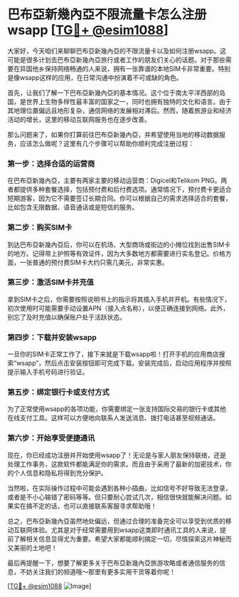 # 巴布亞新幾內亞不限流量卡怎么注册wsapp [[TG💪+ @esim1088](https://t.me/s/esim1088)]

大家好，今天咱们来聊聊巴布亞新幾內亞的不限流量卡以及如何注册wsapp。这可能是很多计划去巴布亞新幾內亞旅行或者工作的朋友们关心的话题。对于那些需要在异国他乡保持网络畅通的人来说，拥有一张靠谱的本地SIM卡非常重要。特别是像wsapp这样的应用，在日常沟通中扮演着不可或缺的角色。

首先，让我们了解一下巴布亞新幾內亞的基本情况。这个位于南太平洋西部的岛国，是世界上生物多样性最丰富的国家之一，同时也拥有独特的文化和语言。由于其地理位置偏远且地形复杂，通信网络的发展相对滞后。然而，随着旅游业和经济活动的增长，这里的移动互联网服务也在逐步改善。

那么问题来了，如果你打算前往巴布亞新幾內亞，并希望使用当地的移动数据服务，应该怎么做呢？这里有几个步骤可以帮助你顺利完成注册过程：

### 第一步：选择合适的运营商
在巴布亞新幾內亞，主要有两家主要的移动运营商：Digicel和Telikom PNG。两者都提供多种套餐选择，包括预付费和后付费选项。通常情况下，预付费卡更适合短期游客，因为它不需要签订长期合同。你可以根据自己的需求选择适合的套餐，比如包含无限数据、语音通话或是短信的服务。

### 第二步：购买SIM卡
到达巴布亞新幾內亞后，你可以在机场、大型商场或街边的小摊位找到出售SIM卡的地方。记得带上护照等有效证件，因为大多数地方都需要进行实名登记。价格方面，一张普通的预付费SIM卡大约只需几美元，非常实惠。

### 第三步：激活SIM卡并充值
拿到SIM卡之后，你需要按照说明书上的指示将其插入手机并开机。有些情况下，初次使用时可能需要手动设置APN（接入点名称），以便正确连接到网络。此外，别忘了及时充值以确保账户处于活跃状态。

### 第四步：下载并安装wsapp
一旦你的SIM卡正常工作了，接下来就是下载wsapp啦！打开手机的应用商店搜索“wsapp”，然后点击安装按钮即可完成下载。安装完成后，启动应用程序并按照提示输入手机号码进行验证。

### 第五步：绑定银行卡或支付方式
为了正常使用wsapp的各项功能，你需要绑定一张支持国际交易的银行卡或其他在线支付工具。这样可以方便地向联系人发送消息、拨打电话甚至视频通话。

### 第六步：开始享受便捷通讯
现在，你已经成功注册并开始使用wsapp了！无论是与家人朋友保持联络，还是处理工作事务，这款软件都能满足你的需求。而且由于采用了最新的加密技术，你的个人信息和隐私将得到充分保护。

当然啦，在实际操作过程中可能会遇到各种小插曲，比如信号不好导致无法登录，或者是不小心输错了密码等等。但只要耐心尝试几次，相信很快就能解决问题。如果实在搞不定的话，也可以直接联系客服寻求帮助哦！

总之，巴布亞新幾內亞虽然地处偏远，但通过合理的准备完全可以享受到优质的移动互联网体验。尤其是对于经常需要用到wsapp这类即时通讯工具的人来说，提前了解相关信息显得尤为重要。希望大家都能顺利搞定一切，尽情探索这片神秘而又美丽的土地吧！

最后再提醒一下，想要了解更多关于巴布亞新幾內亞旅游攻略或者通信服务的信息，不妨关注我们的频道哦～那里有更多实用干货等着你呢！

[[TG💪+ @esim1088](https://t.me/s/esim1088) ![Image](https://i.postimg.cc/4NQfJmqS/Snipaste-2025-05-13-00-14-12.png)]
